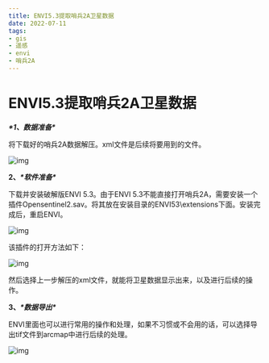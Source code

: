 ```yaml
---
title: ENVI5.3提取哨兵2A卫星数据
date: 2022-07-11
tags:
- gis
- 遥感
- envi
- 哨兵2A
---
```


# ENVI5.3提取哨兵2A卫星数据

***\*1、数据准备\****

将下载好的哨兵2A数据解压。xml文件是后续将要用到的文件。

![img](http://blogs.luckyluo.top:9000/blogimg/e63f4895-46a2-472d-992a-7b523aa0d872.jpg) 

**2、*****\*软件准备\****

下载并安装破解版ENVI 5.3。由于ENVI 5.3不能直接打开哨兵2A，需要安装一个插件Opensentinel2.sav。将其放在安装目录的ENVI53\extensions下面。安装完成后，重启ENVI。

![img](http://blogs.luckyluo.top:9000/blogimg/748d206f-905f-4481-b4b4-a7db2fadb2f4.jpg) 

该插件的打开方法如下：

![img](http://blogs.luckyluo.top:9000/blogimg/d20112e7-d162-44bf-9492-80712ebec83d.jpg) 

然后选择上一步解压的xml文件，就能将卫星数据显示出来，以及进行后续的操作。

 

**3、*****\*数据导出\****

 ENVI里面也可以进行常用的操作和处理，如果不习惯或不会用的话，可以选择导出tif文件到arcmap中进行后续的处理。

![img](http://blogs.luckyluo.top:9000/blogimg/b90ba50f-d126-4d9a-8183-8f79e16f3b0c.jpg) 